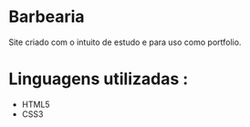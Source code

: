 # Barbearia
Site  criado com o intuito de estudo e para uso como portfolio.
#  Linguagens utilizadas :
- HTML5
- CSS3
